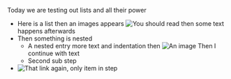 Today we are testing out lists and all their power

- Here is a list
then an images appears ![You should read](http://i0.kym-cdn.com/entries/icons/mobile/000/005/608/nyan-cat-01-625x450.jpg) then some text happens afterwards
- Then something is nested
    - A nested entry
    more text and indentation then ![An image](https://media1.popsugar-assets.com/files/thumbor/EYb5dO2AAuFKts5Vj6o8wUPLV_E/fit-in/1024x1024/filters:format_auto-!!-:strip_icc-!!-/2014/08/08/878/n/1922507/caef16ec354ca23b_thumb_temp_cover_file32304521407524949/i/Funny-Cat-GIFs.jpg) Then I continue with text
    - Second sub step
- ![That link again, only item in step](http://i0.kym-cdn.com/entries/icons/mobile/000/005/608/nyan-cat-01-625x450.jpg)